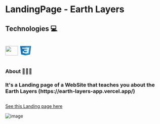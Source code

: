 <h1>LandingPage - Earth Layers</h1>


## Technologies 💻

<div style="display: inline_block"><br>
 <img align="center" height="30" width="40" src="https://cdn.jsdelivr.net/gh/devicons/devicon/icons/html5/html5-original.svg" />
 <img align="center" height="30" width="40" src="https://raw.githubusercontent.com/devicons/devicon/master/icons/css3/css3-original.svg">
</div>
</br>

### About 👨🏽‍🏫

<h3>It's a Landing page of a WebSite that teaches you about the Earth Layers (https://earth-layers-app.vercel.app/)</h3>

##

[See this Landing page here](https://earthlayers-bybrunocosta.surge.sh/)

![image](https://user-images.githubusercontent.com/69023428/152181889-c187a19c-935b-42a1-9f36-8a0fb6e69583.png)


